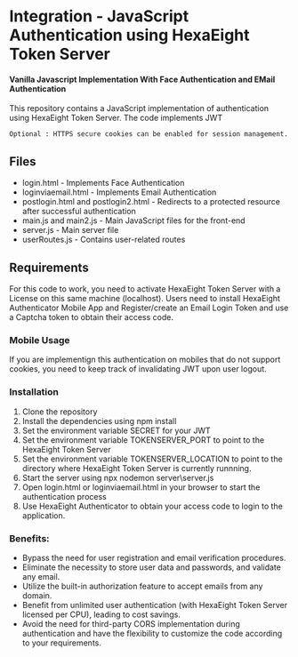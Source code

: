 # Integration - JavaScript Authentication using HexaEight Token Server
#### Vanilla Javascript Implementation With Face Authentication and EMail Authentication

This repository contains a JavaScript implementation of authentication using HexaEight Token Server. The code implements JWT 

```
Optional : HTTPS secure cookies can be enabled for session management.
```

## Files
- login.html - Implements Face Authentication
- loginviaemail.html - Implements Email Authentication
- postlogin.html and postlogin2.html - Redirects to a protected resource after successful authentication
- main.js and main2.js - Main JavaScript files for the front-end
- server.js - Main server file
- userRoutes.js - Contains user-related routes

## Requirements
For this code to work, you need to activate HexaEight Token Server with a License on this same machine (localhost). 
Users need to install HexaEight Authenticator Mobile App and Register/create an Email Login Token and use a Captcha token to obtain their access code.

### Mobile Usage
If you are implementign this authentication on mobiles that do not support cookies, you need to keep track of invalidating JWT upon user logout.

### Installation

1. Clone the repository
2. Install the dependencies using npm install
3. Set the environment variable SECRET for your JWT
4. Set the environment variable TOKENSERVER_PORT to point to the HexaEight Token Server 
5. Set the environment variable TOKENSERVER_LOCATION to point to the directory where HexaEight Token Server is currently runnning. 
6. Start the server using npx nodemon server\server.js
7. Open login.html or loginviaemail.html in your browser to start the authentication process
8. Use HexaEight Authenticator to obtain your access code to login to the application.


### Benefits:

- Bypass the need for user registration and email verification procedures.
- Eliminate the necessity to store user data and passwords, and validate any email. 
- Utilize the built-in authorization feature to accept emails from any domain. 
- Benefit from unlimited user authentication (with HexaEight Token Server licensed per CPU), leading to cost savings. 
- Avoid the need for third-party CORS implementation during authentication and have the flexibility to customize the code according to your requirements.



